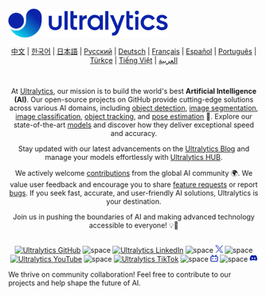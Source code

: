 <a href="https://www.ultralytics.com/"><img src="https://raw.githubusercontent.com/ultralytics/assets/main/logo/Ultralytics_Logotype_Original.svg" width="320" alt="Ultralytics logo"></a>

<div align="center">

[中文](https://docs.ultralytics.com/zh) | [한국어](https://docs.ultralytics.com/ko) | [日本語](https://docs.ultralytics.com/ja) | [Русский](https://docs.ultralytics.com/ru) | [Deutsch](https://docs.ultralytics.com/de) | [Français](https://docs.ultralytics.com/fr) | [Español](https://docs.ultralytics.com/es) | [Português](https://docs.ultralytics.com/pt) | [Türkçe](https://docs.ultralytics.com/tr) | [Tiếng Việt](https://docs.ultralytics.com/vi) | [العربية](https://docs.ultralytics.com/ar)

<br>

At [Ultralytics](https://www.ultralytics.com/), our mission is to build the world's best **Artificial Intelligence (AI)**. Our open-source projects on GitHub provide cutting-edge solutions across various AI domains, including [object detection](https://docs.ultralytics.com/tasks/detect/), [image segmentation](https://docs.ultralytics.com/tasks/segment/), [image classification](https://docs.ultralytics.com/tasks/classify/), [object tracking](https://docs.ultralytics.com/modes/track/), and [pose estimation](https://docs.ultralytics.com/tasks/pose/) 🚀. Explore our state-of-the-art [models](https://github.com/ultralytics/ultralytics/tree/main/ultralytics/models) and discover how they deliver exceptional speed and accuracy.

Stay updated with our latest advancements on the [Ultralytics Blog](https://www.ultralytics.com/blog) and manage your models effortlessly with [Ultralytics HUB](https://www.ultralytics.com/hub).

We actively welcome [contributions](https://github.com/ultralytics/ultralytics#contribute) from the global AI community 🌍. We value user feedback and encourage you to share [feature requests](https://github.com/ultralytics/ultralytics/issues/new/choose) or report [bugs](https://github.com/ultralytics/ultralytics/issues/new/choose). If you seek fast, accurate, and user-friendly AI solutions, Ultralytics is your destination.

Join us in pushing the boundaries of AI and making advanced technology accessible to everyone! 💡🌟

<br>
<a href="https://github.com/ultralytics"><img src="https://github.com/ultralytics/assets/raw/main/social/logo-social-github.png" width="3%" alt="Ultralytics GitHub"></a>
<img src="https://github.com/ultralytics/assets/raw/main/social/logo-transparent.png" width="3%" alt="space">
<a href="https://www.linkedin.com/company/ultralytics/"><img src="https://github.com/ultralytics/assets/raw/main/social/logo-social-linkedin.png" width="3%" alt="Ultralytics LinkedIn"></a>
<img src="https://github.com/ultralytics/assets/raw/main/social/logo-transparent.png" width="3%" alt="space">
<a href="https://twitter.com/ultralytics"><img src="https://github.com/ultralytics/assets/raw/main/social/logo-social-twitter.png" width="3%" alt="Ultralytics Twitter"></a>
<img src="https://github.com/ultralytics/assets/raw/main/social/logo-transparent.png" width="3%" alt="space">
<a href="https://youtube.com/ultralytics?sub_confirmation=1"><img src="https://github.com/ultralytics/assets/raw/main/social/logo-social-youtube.png" width="3%" alt="Ultralytics YouTube"></a>
<img src="https://github.com/ultralytics/assets/raw/main/social/logo-transparent.png" width="3%" alt="space">
<a href="https://www.tiktok.com/@ultralytics"><img src="https://github.com/ultralytics/assets/raw/main/social/logo-social-tiktok.png" width="3%" alt="Ultralytics TikTok"></a>
<img src="https://github.com/ultralytics/assets/raw/main/social/logo-transparent.png" width="3%" alt="space">
<a href="https://ultralytics.com/bilibili"><img src="https://github.com/ultralytics/assets/raw/main/social/logo-social-bilibili.png" width="3%" alt="Ultralytics BiliBili"></a>
<img src="https://github.com/ultralytics/assets/raw/main/social/logo-transparent.png" width="3%" alt="space">
<a href="https://discord.com/invite/ultralytics"><img src="https://github.com/ultralytics/assets/raw/main/social/logo-social-discord.png" width="3%" alt="Ultralytics Discord"></a>

</div>

We thrive on community collaboration! Feel free to contribute to our projects and help shape the future of AI.
